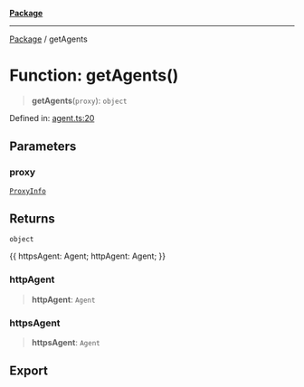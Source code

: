 [**Package**](../README.md)

***

[Package](../globals.md) / getAgents

# Function: getAgents()

> **getAgents**(`proxy`): `object`

Defined in: [agent.ts:20](https://github.com/AlexXanderGrib/proxy-master/blob/ca5aa337e3a3c6ac87453a9ce0f2477b801f4bc9/src/agent.ts#L20)

## Parameters

### proxy

[`ProxyInfo`](../type-aliases/ProxyInfo.md)

## Returns

`object`

{{
  httpsAgent: Agent;
  httpAgent: Agent;
}}

### httpAgent

> **httpAgent**: `Agent`

### httpsAgent

> **httpsAgent**: `Agent`

## Export
